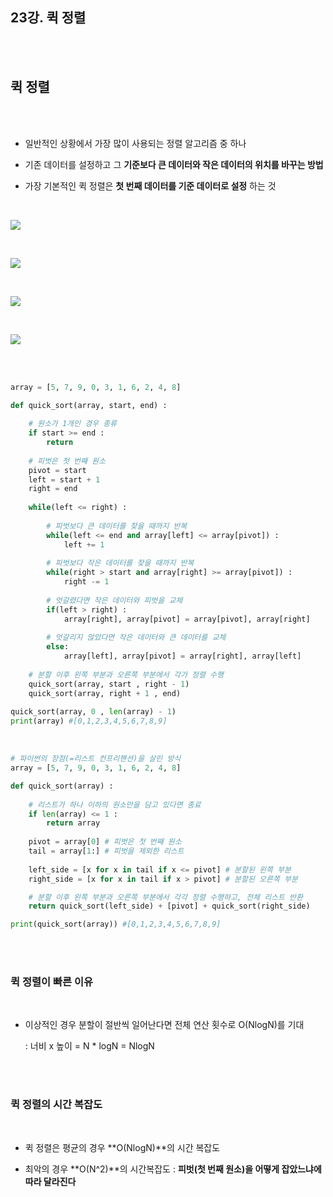 ## 23강. 퀵 정렬

<br>

<br>

## 퀵 정렬

<br>

<br>

- 일반적인 상황에서 가장 많이 사용되는 정렬 알고리즘 중 하나

- 기존 데이터를 설정하고 그 **기준보다 큰 데이터와 작은 데이터의 위치를 바꾸는 방법**
- 가장 기본적인 퀵 정렬은 **첫 번째 데이터를 기준 데이터로 설정** 하는 것

<br>

![](C:\Users\user\Desktop\TIL\ALGORITHM\BAEKJOON\LECTURE\L23_퀵정렬.assets\L23_1.PNG)

<br>

![](C:\Users\user\Desktop\TIL\ALGORITHM\BAEKJOON\LECTURE\L23_퀵정렬.assets\L23_2.PNG)

<br>

![](C:\Users\user\Desktop\TIL\ALGORITHM\BAEKJOON\LECTURE\L23_퀵정렬.assets\L23_3.PNG)

<br>

![](C:\Users\user\Desktop\TIL\ALGORITHM\BAEKJOON\LECTURE\L23_퀵정렬.assets\L23_4.PNG)

<br>

<br>

```python
array = [5, 7, 9, 0, 3, 1, 6, 2, 4, 8]

def quick_sort(array, start, end) :
    
    # 원소가 1개인 경우 종류
    if start >= end :
        return
    
    # 피벗은 첫 번째 원소
    pivot = start
    left = start + 1
    right = end
    
    while(left <= right) :
        
        # 피벗보다 큰 데이터를 찾을 때까지 반복
        while(left <= end and array[left] <= array[pivot]) :
            left += 1
        
        # 피벗보다 작은 데이터를 찾을 때까지 반복
        while(right > start and array[right] >= array[pivot]) :
            right -= 1
        
        # 엇갈렸다면 작은 데이터와 피벗을 교체
        if(left > right) :
            array[right], array[pivot] = array[pivot], array[right]
            
        # 엇갈리지 않았다면 작은 데이터와 큰 데이터를 교체
        else:
            array[left], array[pivot] = array[right], array[left]
    
    # 분할 이후 왼쪽 부분과 오른쪽 부분에서 각가 정렬 수행
    quick_sort(array, start , right - 1)
    quick_sort(array, right + 1 , end)
    
quick_sort(array, 0 , len(array) - 1)
print(array) #[0,1,2,3,4,5,6,7,8,9]
```

<br>

```python
# 파이썬의 장점(=리스트 컨프리핸션)을 살린 방식
array = [5, 7, 9, 0, 3, 1, 6, 2, 4, 8]

def quick_sort(array) :
    
    # 리스트가 하나 이하의 원소만을 담고 있다면 종료
    if len(array) <= 1 :
        return array
    
    pivot = array[0] # 피벗은 첫 번째 원소
    tail = array[1:] # 피벗을 제외한 리스트
    
    left_side = [x for x in tail if x <= pivot] # 분할된 왼쪽 부분
    right_side = [x for x in tail if x > pivot] # 분할된 오른쪽 부분

    # 분할 이후 왼쪽 부분과 오른쪽 부분에서 각각 정렬 수행하고, 전체 리스트 반환
    return quick_sort(left_side) + [pivot] + quick_sort(right_side)

print(quick_sort(array)) #[0,1,2,3,4,5,6,7,8,9]
```

<br>

<br>

### 퀵 정렬이 빠른 이유

<br>

- 이상적인 경우 분할이 절반씩 일어난다면 전체 연산 횟수로 O(NlogN)를 기대

  : 너비 x 높이 = N * logN = NlogN

<br>

<br>

### 퀵 정렬의 시간 복잡도

<br>

- 퀵 정렬은 평균의 경우 **O(NlogN)**의 시간 복잡도

- 최악의 경우 **O(N^2)**의 시간복잡도 : **피벗(첫 번째 원소)을 어떻게 잡았느냐에 따라 달라진다**

<br>